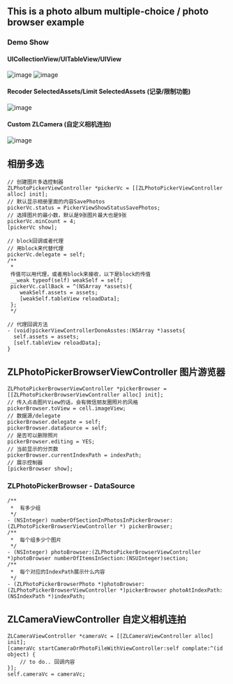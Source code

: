 
This is a photo album multiple-choice / photo browser example
--------------

### Demo Show
#### UICollectionView/UITableView/UIView
![image](https://github.com/MakeZL/ZLAssetsPickerDemo/blob/master/demo1.gif)
![image](https://github.com/MakeZL/ZLAssetsPickerDemo/blob/master/demo2.gif)

#### Recoder SelectedAssets/Limit SelectedAssets (记录/限制功能)
![image](https://github.com/MakeZL/ZLAssetsPickerDemo/blob/master/demo3.gif)

#### Custom ZLCamera (自定义相机连拍)
![image](https://github.com/MakeZL/ZLAssetsPickerDemo/blob/master/screenshot4.png)

相册多选
--------
    // 创建图片多选控制器
    ZLPhotoPickerViewController *pickerVc = [[ZLPhotoPickerViewController alloc] init];
    // 默认显示相册里面的内容SavePhotos
    pickerVc.status = PickerViewShowStatusSavePhotos;
    // 选择图片的最小数，默认是9张图片最大也是9张
    pickerVc.minCount = 4; 
    [pickerVc show];
    
    // block回调或者代理
    // 用block来代替代理
    pickerVc.delegate = self;    
    /**
     *
     传值可以用代理，或者用block来接收，以下是block的传值
     __weak typeof(self) weakSelf = self;
     pickerVc.callBack = ^(NSArray *assets){
        weakSelf.assets = assets;
        [weakSelf.tableView reloadData];
     };
     */    

    // 代理回调方法
    - (void)pickerViewControllerDoneAsstes:(NSArray *)assets{
      self.assets = assets;
      [self.tableView reloadData];
    }

ZLPhotoPickerBrowserViewController 图片游览器
----------
    ZLPhotoPickerBrowserViewController *pickerBrowser = [[ZLPhotoPickerBrowserViewController alloc] init];
    // 传入点击图片View的话，会有微信朋友圈照片的风格
    pickerBrowser.toView = cell.imageView;
    // 数据源/delegate
    pickerBrowser.delegate = self;
    pickerBrowser.dataSource = self;
    // 是否可以删除照片
    pickerBrowser.editing = YES;
    // 当前显示的分页数
    pickerBrowser.currentIndexPath = indexPath;
    // 展示控制器
    [pickerBrowser show];

### ZLPhotoPickerBrowser - DataSource
    /**
     *  有多少组
     */
    - (NSInteger) numberOfSectionInPhotosInPickerBrowser:(ZLPhotoPickerBrowserViewController *) pickerBrowser;
    /**
     *  每个组多少个图片
     */
    - (NSInteger) photoBrowser:(ZLPhotoPickerBrowserViewController *)photoBrowser numberOfItemsInSection:(NSUInteger)section;
    /**
     *  每个对应的IndexPath展示什么内容
     */
    - (ZLPhotoPickerBrowserPhoto *)photoBrowser:(ZLPhotoPickerBrowserViewController *)pickerBrowser photoAtIndexPath:(NSIndexPath *)indexPath;

ZLCameraViewController 自定义相机连拍
-----------
    ZLCameraViewController *cameraVc = [[ZLCameraViewController alloc] init];
    [cameraVc startCameraOrPhotoFileWithViewController:self complate:^(id object) {
        // to do.. 回调内容
    }];
    self.cameraVc = cameraVc;
